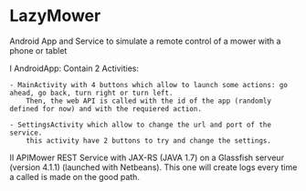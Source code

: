 # LazyMower
Android App and Service to simulate a remote control of a mower with a phone or tablet


I AndroidApp:
	Contain 2 Activities:
	
	- MainActivity with 4 buttons which allow to launch some actions: go ahead, go back, turn right or turn left.
	 	Then, the web API is called with the id of the app (randomly defined for now) and with the requiered action.

	- SettingsActivity which allow to change the url and port of the service.
		this activity have 2 buttons to try and change the settings.
	
	
	
II APIMower
	REST Service with JAX-RS (JAVA 1.7) on a Glassfish serveur (version 4.1.1) (launched with Netbeans).
	This one will create logs every time a called is made on the good path.
